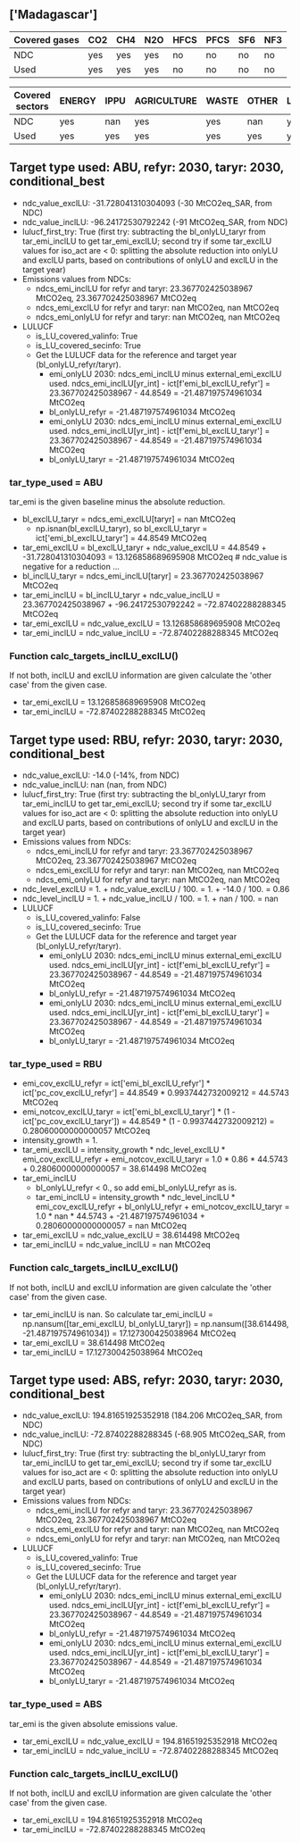 ## ['Madagascar']



| Covered gases | CO2 | CH4 | N2O | HFCS | PFCS | SF6 | NF3 |
| ---- | ---- | ---- | ---- | ---- | ---- | ---- | ----  |
| NDC | yes | yes | yes | no | no | no | no |
| Used | yes | yes | yes | no | no | no | no |

| Covered sectors | ENERGY | IPPU | AGRICULTURE | WASTE | OTHER | LULUCF |
| ---- | ---- | ---- | ---- | ---- | ---- | ----  |
| NDC | yes | nan | yes | yes | nan | yes |
| Used | yes | yes | yes | yes | yes | yes |



## Target type used: ABU, refyr: 2030, taryr: 2030, conditional_best
- ndc_value_exclLU: -31.728041310304093 (-30 MtCO2eq_SAR, from NDC)
- ndc_value_inclLU: -96.24172530792242 (-91 MtCO2eq_SAR, from NDC)
- lulucf_first_try: True
(first try: subtracting the bl_onlyLU_taryr from tar_emi_inclLU to get tar_emi_exclLU;
second try if some tar_exclLU values for iso_act are < 0: splitting the absolute reduction into onlyLU and exclLU parts, based on contributions of onlyLU and exclLU in the target year)
- Emissions values from NDCs:
  - ndcs_emi_inclLU for refyr and taryr: 23.367702425038967 MtCO2eq, 23.367702425038967 MtCO2eq
  - ndcs_emi_exclLU for refyr and taryr: nan MtCO2eq, nan MtCO2eq
  - ndcs_emi_onlyLU for refyr and taryr: nan MtCO2eq, nan MtCO2eq
- LULUCF
  - is_LU_covered_valinfo: True
  - is_LU_covered_secinfo: True
  - Get the LULUCF data for the reference and target year (bl_onlyLU_refyr/taryr).
    - emi_onlyLU 2030: ndcs_emi_inclLU minus external_emi_exclLU used. ndcs_emi_inclLU[yr_int] - ict[f'emi_bl_exclLU_refyr'] = 23.367702425038967 - 44.8549 = -21.487197574961034 MtCO2eq
    - bl_onlyLU_refyr = -21.487197574961034 MtCO2eq
    - emi_onlyLU 2030: ndcs_emi_inclLU minus external_emi_exclLU used. ndcs_emi_inclLU[yr_int] - ict[f'emi_bl_exclLU_taryr'] = 23.367702425038967 - 44.8549 = -21.487197574961034 MtCO2eq
    - bl_onlyLU_taryr = -21.487197574961034 MtCO2eq
### tar_type_used = ABU
tar_emi is the given baseline minus the absolute reduction.
- bl_exclLU_taryr = ndcs_emi_exclLU[taryr] = nan MtCO2eq
  - np.isnan(bl_exclLU_taryr), so bl_exclLU_taryr = ict['emi_bl_exclLU_taryr'] = 44.8549 MtCO2eq
- tar_emi_exclLU = bl_exclLU_taryr + ndc_value_exclLU = 44.8549 + -31.728041310304093 = 13.126858689695908 MtCO2eq # ndc_value is negative for a reduction ...
- bl_inclLU_taryr = ndcs_emi_inclLU[taryr] = 23.367702425038967 MtCO2eq
- tar_emi_inclLU = bl_inclLU_taryr + ndc_value_inclLU = 23.367702425038967 + -96.24172530792242 = -72.87402288288345 MtCO2eq
- tar_emi_exclLU = ndc_value_exclLU = 13.126858689695908 MtCO2eq
- tar_emi_inclLU = ndc_value_inclLU = -72.87402288288345 MtCO2eq
### Function calc_targets_inclLU_exclLU()
If not both, inclLU and exclLU information are given calculate the 'other case' from the given case.
- tar_emi_exclLU = 13.126858689695908 MtCO2eq
- tar_emi_inclLU = -72.87402288288345 MtCO2eq



## Target type used: RBU, refyr: 2030, taryr: 2030, conditional_best
- ndc_value_exclLU: -14.0 (-14%, from NDC)
- ndc_value_inclLU: nan (nan, from NDC)
- lulucf_first_try: True
(first try: subtracting the bl_onlyLU_taryr from tar_emi_inclLU to get tar_emi_exclLU;
second try if some tar_exclLU values for iso_act are < 0: splitting the absolute reduction into onlyLU and exclLU parts, based on contributions of onlyLU and exclLU in the target year)
- Emissions values from NDCs:
  - ndcs_emi_inclLU for refyr and taryr: 23.367702425038967 MtCO2eq, 23.367702425038967 MtCO2eq
  - ndcs_emi_exclLU for refyr and taryr: nan MtCO2eq, nan MtCO2eq
  - ndcs_emi_onlyLU for refyr and taryr: nan MtCO2eq, nan MtCO2eq
- ndc_level_exclLU = 1. + ndc_value_exclLU / 100. = 1. + -14.0 / 100. = 0.86
- ndc_level_inclLU = 1. + ndc_value_inclLU / 100. = 1. + nan / 100. = nan
- LULUCF
  - is_LU_covered_valinfo: False
  - is_LU_covered_secinfo: True
  - Get the LULUCF data for the reference and target year (bl_onlyLU_refyr/taryr).
    - emi_onlyLU 2030: ndcs_emi_inclLU minus external_emi_exclLU used. ndcs_emi_inclLU[yr_int] - ict[f'emi_bl_exclLU_refyr'] = 23.367702425038967 - 44.8549 = -21.487197574961034 MtCO2eq
    - bl_onlyLU_refyr = -21.487197574961034 MtCO2eq
    - emi_onlyLU 2030: ndcs_emi_inclLU minus external_emi_exclLU used. ndcs_emi_inclLU[yr_int] - ict[f'emi_bl_exclLU_taryr'] = 23.367702425038967 - 44.8549 = -21.487197574961034 MtCO2eq
    - bl_onlyLU_taryr = -21.487197574961034 MtCO2eq
### tar_type_used = RBU
- emi_cov_exclLU_refyr = ict['emi_bl_exclLU_refyr'] * ict['pc_cov_exclLU_refyr'] = 44.8549 * 0.9937442732009212 = 44.5743 MtCO2eq
- emi_notcov_exclLU_taryr = ict['emi_bl_exclLU_taryr'] * (1 - ict['pc_cov_exclLU_taryr']) = 44.8549 * (1 - 0.9937442732009212) = 0.28060000000000057 MtCO2eq
- intensity_growth = 1.
- tar_emi_exclLU = intensity_growth * ndc_level_exclLU * emi_cov_exclLU_refyr + emi_notcov_exclLU_taryr = 1.0 * 0.86 * 44.5743 + 0.28060000000000057 = 38.614498 MtCO2eq
- tar_emi_inclLU
  - bl_onlyLU_refyr < 0., so add emi_bl_onlyLU_refyr as is.
  - tar_emi_inclLU = intensity_growth * ndc_level_inclLU * emi_cov_exclLU_refyr + bl_onlyLU_refyr + emi_notcov_exclLU_taryr = 1.0 * nan * 44.5743 + -21.487197574961034 + 0.28060000000000057 = nan MtCO2eq
- tar_emi_exclLU = ndc_value_exclLU = 38.614498 MtCO2eq
- tar_emi_inclLU = ndc_value_inclLU = nan MtCO2eq
### Function calc_targets_inclLU_exclLU()
If not both, inclLU and exclLU information are given calculate the 'other case' from the given case.
- tar_emi_inclLU is nan. So calculate tar_emi_inclLU = np.nansum([tar_emi_exclLU, bl_onlyLU_taryr]) = np.nansum([38.614498, -21.487197574961034]) = 17.127300425038964 MtCO2eq
- tar_emi_exclLU = 38.614498 MtCO2eq
- tar_emi_inclLU = 17.127300425038964 MtCO2eq



## Target type used: ABS, refyr: 2030, taryr: 2030, conditional_best
- ndc_value_exclLU: 194.81651925352918 (184.206 MtCO2eq_SAR, from NDC)
- ndc_value_inclLU: -72.87402288288345 (-68.905 MtCO2eq_SAR, from NDC)
- lulucf_first_try: True
(first try: subtracting the bl_onlyLU_taryr from tar_emi_inclLU to get tar_emi_exclLU;
second try if some tar_exclLU values for iso_act are < 0: splitting the absolute reduction into onlyLU and exclLU parts, based on contributions of onlyLU and exclLU in the target year)
- Emissions values from NDCs:
  - ndcs_emi_inclLU for refyr and taryr: 23.367702425038967 MtCO2eq, 23.367702425038967 MtCO2eq
  - ndcs_emi_exclLU for refyr and taryr: nan MtCO2eq, nan MtCO2eq
  - ndcs_emi_onlyLU for refyr and taryr: nan MtCO2eq, nan MtCO2eq
- LULUCF
  - is_LU_covered_valinfo: True
  - is_LU_covered_secinfo: True
  - Get the LULUCF data for the reference and target year (bl_onlyLU_refyr/taryr).
    - emi_onlyLU 2030: ndcs_emi_inclLU minus external_emi_exclLU used. ndcs_emi_inclLU[yr_int] - ict[f'emi_bl_exclLU_refyr'] = 23.367702425038967 - 44.8549 = -21.487197574961034 MtCO2eq
    - bl_onlyLU_refyr = -21.487197574961034 MtCO2eq
    - emi_onlyLU 2030: ndcs_emi_inclLU minus external_emi_exclLU used. ndcs_emi_inclLU[yr_int] - ict[f'emi_bl_exclLU_taryr'] = 23.367702425038967 - 44.8549 = -21.487197574961034 MtCO2eq
    - bl_onlyLU_taryr = -21.487197574961034 MtCO2eq
### tar_type_used = ABS
tar_emi is the given absolute emissions value.
- tar_emi_exclLU = ndc_value_exclLU = 194.81651925352918 MtCO2eq
- tar_emi_inclLU = ndc_value_inclLU = -72.87402288288345 MtCO2eq
### Function calc_targets_inclLU_exclLU()
If not both, inclLU and exclLU information are given calculate the 'other case' from the given case.
- tar_emi_exclLU = 194.81651925352918 MtCO2eq
- tar_emi_inclLU = -72.87402288288345 MtCO2eq
